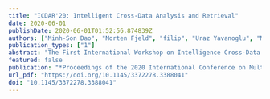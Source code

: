 ```yaml
---
title: "ICDAR'20: Intelligent Cross-Data Analysis and Retrieval"
date: 2020-06-01
publishDate: 2020-06-01T01:52:56.874839Z
authors: ["Minh-Son Dao", "Morten Fjeld", "filip", "Uraz Yavanoglu", "Mianxiong Dong"]
publication_types: ["1"]
abstract: "The First International Workshop on Intelligence Cross-Data Analytics and Retrieval (ICDAR'20) welcomes any theoretical and practical works on intelligence cross-data analytics and retrieval to bring the smart-sustainable society to human beings. We have witnessed the era of big data where almost any event that happens is recorded and stored either distributedly or centrally. The utmost requirement here is that data came from different sources, and various domains must be harmonically analyzed to get their insights immediately towards giving the ability to be retrieved thoroughly. These emerging requirements lead to the need for interdisciplinary and multidisciplinary contributions that address different aspects of the problem, such as data collection, storage, protection, processing, and transmission, as well as knowledge discovery, retrieval, and security and privacy. Hence, the goal of the workshop is to attract researchers and experts in the areas of multimedia information retrieval, machine learning, AI, data science, event-based processing and analysis, multimodal multimedia content analysis, lifelog data analysis, urban computing, environmental science, atmospheric science, and security and privacy to tackle the issues as mentioned earlier."
featured: false
publication: "*Proceedings of the 2020 International Conference on Multimedia Retrieval*"
url_pdf: "https://doi.org/10.1145/3372278.3388041"
doi: "10.1145/3372278.3388041"
---
```


